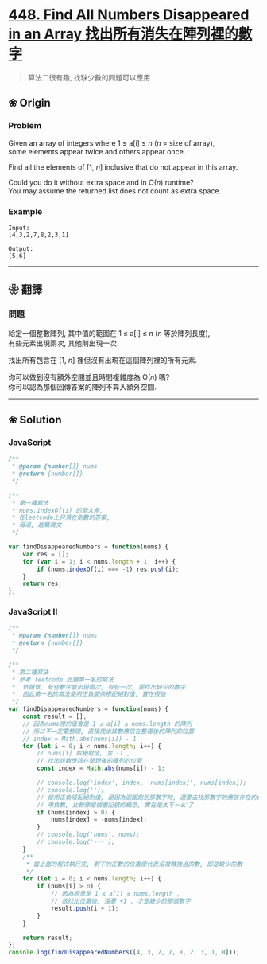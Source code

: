 
# [448. Find All Numbers Disappeared in an Array 找出所有消失在陣列裡的數字][title]

[title]: https://leetcode.com/problems/array-partition-i/description/

> 算法二很有趣, 找缺少數的問題可以應用

## ❀ Origin

### Problem

Given an array of integers where 1 ≤ a[i] ≤ _n_ (_n_ = size of array),  
some elements appear twice and others appear once.

Find all the elements of [1, *n*] inclusive that do not appear in this array.

Could you do it without extra space and in O(_n_) runtime?  
You may assume the returned list does not count as extra space.

### Example

```
Input:
[4,3,2,7,8,2,3,1]

Output:
[5,6]
```

---

## ❀ 翻譯

### 問題

給定一個整數陣列, 其中值的範圍在 1 ≤ a[i] ≤ _n_ (_n_ 等於陣列長度),  
有些元素出現兩次, 其他則出現一次.

找出所有包含在 [1, *n*] 裡但沒有出現在這個陣列裡的所有元素.

你可以做到沒有額外空間並且時間複雜度為 O(_n_) 嗎?  
你可以認為那個回傳答案的陣列不算入額外空間.

---

## ❀ Solution

### JavaScript

```JavaScript
/**
 * @param {number[]} nums
 * @return {number[]}
 */

/**
 * 第一種寫法
 * nums.indexOf(i) 的能太差,
 * 在leetcode上只落在倒數的答案,
 * 母湯, 趕緊爬文
 */

var findDisappearedNumbers = function(nums) {
	var res = [];
	for (var i = 1; i < nums.length + 1; i++) {
		if (nums.indexOf(i) === -1) res.push(i);
	}
	return res;
};

```
### JavaScript II

```JavaScript
/**
 * @param {number[]} nums
 * @return {number[]}
 */

/**
 * 第二種寫法
 * 參考 leetcode 此題第一名的寫法
 *  依題意, 有些數字會出現兩次, 有些一次, 要找出缺少的數字
 *  因此第一名的寫法使用正負關係搭配絕對值, 實在很強
 */
var findDisappearedNumbers = function(nums) {
	const result = [];
	// 因為nums裡的值會是 1 ≤ a[i] ≤ nums.length 的陣列
	// 所以不一定要整理, 直接找出該數應該在整理後的陣列的位置
	// index = Math.abs(nums[i]) - 1
	for (let i = 0; i < nums.length; i++) {
		// nums[i] 取絕對值, 並 -1 ,
		// 找出該數應該在整理後的陣列的位置
		const index = Math.abs(nums[i]) - 1;

		// console.log('index', index, 'nums[index]', nums[index]);
		// console.log('');
		// 使用正負搭配絕對值, 是因為迴圈跑到那數字時, 還要去找那數字的應該存在的位置,
		// 用負數, 比較像是個畫記號的概念, 實在是太ㄎㄧㄠˋ了
		if (nums[index] > 0) {
			nums[index] = -nums[index];
		}
		// console.log('nums', nums);
		// console.log('---');
	}
	/**
	 * 當上面的程式執行完, 剩下的正數的位置便代表沒被轉換過的數, 即是缺少的數
	 */
	for (let i = 0; i < nums.length; i++) {
		if (nums[i] > 0) {
			// 因為題意是 1 ≤ a[i] ≤ nums.length ,
			// 故找出位置後, 還要 +1 , 才是缺少的那個數字
			result.push(i + 1);
		}
	}

	return result;
};
console.log(findDisappearedNumbers([4, 3, 2, 7, 8, 2, 3, 1, 8]));

```
